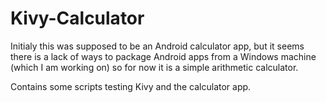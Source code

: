 # Kivy-Calculator
Initialy this was supposed to be an Android calculator app, but it seems there is a lack of ways to package Android apps from a Windows machine (which I am working on) so for now it is a simple arithmetic calculator.

Contains some scripts testing Kivy and the calculator app.